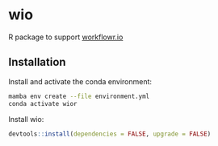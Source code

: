 # wio

R package to support [workflowr.io](https://github.com/workflowr/workflowr.io)

## Installation

Install and activate the conda environment:

```sh
mamba env create --file environment.yml
conda activate wior
```

Install wio:

```R
devtools::install(dependencies = FALSE, upgrade = FALSE)
```
